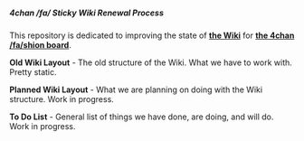 ##### 4chan /fa/ Sticky Wiki Renewal Process

This repository is dedicated to improving the state of [**the Wiki**](http://tuxbell.com/index.php/Main_Page) for 
[**the 4chan /fa/shion board**](http://4chan.org/fa/catalog).

**Old Wiki Layout** - The old structure of the Wiki. What we have to work with. Pretty static.

**Planned Wiki Layout** - What we are planning on doing with the Wiki structure. Work in progress.

**To Do List** - General list of things we have done, are doing, and will do. Work in progress.


